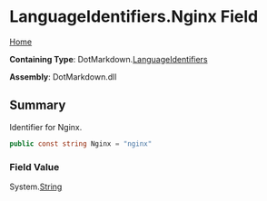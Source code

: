 <a name="_top"></a>

# LanguageIdentifiers\.Nginx Field

[Home](../../../README.md#_top)

**Containing Type**: DotMarkdown\.[LanguageIdentifiers](../README.md#_top)

**Assembly**: DotMarkdown\.dll

## Summary

Identifier for Nginx\.

```csharp
public const string Nginx = "nginx"
```

### Field Value

System\.[String](https://docs.microsoft.com/en-us/dotnet/api/system.string)